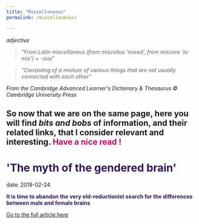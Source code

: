```yaml
---
title: "Miscellaneous"
permalink: /miscellaneous/

---
```

<i>adjective</i>

> <dfn> "From Latin miscellaneus (from miscellus ‘mixed’, from miscere ‘to mix’) + -ous" </dfn> 

><dfn> "Consisting of a mixture of various things that are not usually connected with each other" </dfn> 

<i>From the Cambridge Advanced Learner's Dictionary & Thesaurus © Cambridge University Press</i>


## So now that we are on the same page, here you will find <i>bits and bobs</i> of information, and their related links, that I consider relevant and interesting. <b style="color:#b30760"> Have a nice read !</b>



# <b style="color:#2f1752">'The myth of the gendered brain'</b>

date: 2019-02-24

<b style="color:#2f1752"> It is time to abandon the very old-reductionist search for the differences between male and female brains</b>

[Go to the full article here](https://www.theguardian.com/science/2019/feb/24/meet-the-neuroscientist-shattering-the-myth-of-the-gendered-brain-gina-rippon?fbclid=IwAR3WNq3P6XzXDS64jshVfo7D7MhAFPxCvcCQgr2LXQYAOJVH-L5lJHZzHTQ)

